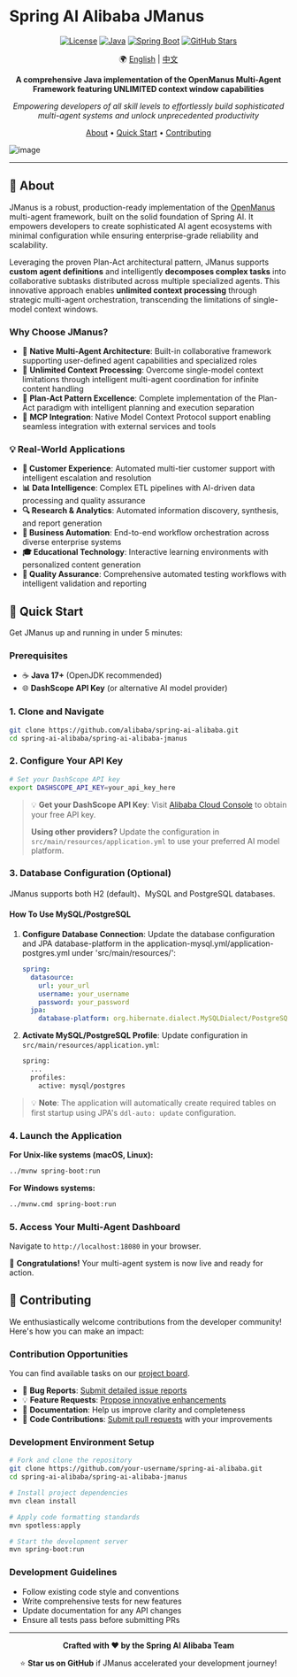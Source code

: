 # Spring AI Alibaba JManus

<div align="center">

[![License](https://img.shields.io/badge/license-Apache%202-blue.svg)](LICENSE)
[![Java](https://img.shields.io/badge/Java-17+-orange.svg)](https://openjdk.java.net/)
[![Spring Boot](https://img.shields.io/badge/Spring%20Boot-3.x-green.svg)](https://spring.io/projects/spring-boot)
[![GitHub Stars](https://img.shields.io/github/stars/alibaba/spring-ai-alibaba.svg)](https://github.com/alibaba/spring-ai-alibaba/stargazers)

🌍 [English](./README.md) | [中文](./README-zh.md)

**A comprehensive Java implementation of the OpenManus Multi-Agent Framework featuring UNLIMITED context window capabilities**

*Empowering developers of all skill levels to effortlessly build sophisticated multi-agent systems and unlock unprecedented productivity*

[About](#-about) • [Quick Start](#-quick-start) • [Contributing](#-contributing)

</div>

![image](https://github.com/user-attachments/assets/07feeb29-c410-4f56-89bf-532210bc1b63)

---

## 🎯 About

JManus is a robust, production-ready implementation of the [OpenManus](https://github.com/FoundationAgents/OpenManus) multi-agent framework, built on the solid foundation of Spring AI. It empowers developers to create sophisticated AI agent ecosystems with minimal configuration while ensuring enterprise-grade reliability and scalability. 

Leveraging the proven Plan-Act architectural pattern, JManus supports **custom agent definitions** and intelligently **decomposes complex tasks** into collaborative subtasks distributed across multiple specialized agents. This innovative approach enables **unlimited context processing** through strategic multi-agent orchestration, transcending the limitations of single-model context windows.

### Why Choose JManus?

- 🤖 **Native Multi-Agent Architecture**: Built-in collaborative framework supporting user-defined agent capabilities and specialized roles
- 🌊 **Unlimited Context Processing**: Overcome single-model context limitations through intelligent multi-agent coordination for infinite content handling
- 🎯 **Plan-Act Pattern Excellence**: Complete implementation of the Plan-Act paradigm with intelligent planning and execution separation
- 🔗 **MCP Integration**: Native Model Context Protocol support enabling seamless integration with external services and tools

### 💡 Real-World Applications

- **🤝 Customer Experience**: Automated multi-tier customer support with intelligent escalation and resolution
- **📊 Data Intelligence**: Complex ETL pipelines with AI-driven data processing and quality assurance
- **🔍 Research & Analytics**: Automated information discovery, synthesis, and report generation
- **💼 Business Automation**: End-to-end workflow orchestration across diverse enterprise systems
- **🎓 Educational Technology**: Interactive learning environments with personalized content generation
- **🧪 Quality Assurance**: Comprehensive automated testing workflows with intelligent validation and reporting

## 🚀 Quick Start

Get JManus up and running in under 5 minutes:

### Prerequisites

- ☕ **Java 17+** (OpenJDK recommended)
- 🌐 **DashScope API Key** (or alternative AI model provider)

### 1. Clone and Navigate

```bash
git clone https://github.com/alibaba/spring-ai-alibaba.git
cd spring-ai-alibaba/spring-ai-alibaba-jmanus
```

### 2. Configure Your API Key

```bash
# Set your DashScope API key
export DASHSCOPE_API_KEY=your_api_key_here
```

> 💡 **Get your DashScope API Key**: Visit [Alibaba Cloud Console](https://bailian.console.aliyun.com/?tab=model#/api-key) to obtain your free API key.
> 
> **Using other providers?** Update the configuration in `src/main/resources/application.yml` to use your preferred AI model platform.


### 3. Database Configuration (Optional)

JManus supports both H2 (default)、MySQL and PostgreSQL databases. 

#### How To Use MySQL/PostgreSQL

1. **Configure Database Connection**:
   Update the database configuration and JPA database-platform in the application-mysql.yml/application-postgres.yml under 'src/main/resources/':

   ```yaml
   spring:
     datasource:
       url: your_url
       username: your_username
       password: your_password
     jpa:
       database-platform: org.hibernate.dialect.MySQLDialect/PostgreSQLDialect
   ```

3. **Activate MySQL/PostgreSQL Profile**:
   Update configuration in `src/main/resources/application.yml`:

   ```bash
   spring:
     ...
     profiles:
       active: mysql/postgres  
   ```

> 💡 **Note**: The application will automatically create required tables on first startup using JPA's `ddl-auto: update` configuration.

### 4. Launch the Application

**For Unix-like systems (macOS, Linux):**
```bash
../mvnw spring-boot:run
```

**For Windows systems:**
```bash
../mvnw.cmd spring-boot:run
```

### 5. Access Your Multi-Agent Dashboard

Navigate to `http://localhost:18080` in your browser.

🎉 **Congratulations!** Your multi-agent system is now live and ready for action.

## 🤝 Contributing

We enthusiastically welcome contributions from the developer community! Here's how you can make an impact:

### Contribution Opportunities

You can find available tasks on our [project board](https://github.com/orgs/alibaba/projects/24).

- 🐛 **Bug Reports**: [Submit detailed issue reports](https://github.com/alibaba/spring-ai-alibaba/issues)
- 💡 **Feature Requests**: [Propose innovative enhancements](https://github.com/alibaba/spring-ai-alibaba/issues)
- 📝 **Documentation**: Help us improve clarity and completeness
- 🔧 **Code Contributions**: [Submit pull requests](https://github.com/alibaba/spring-ai-alibaba/pulls) with your improvements

### Development Environment Setup

```bash
# Fork and clone the repository
git clone https://github.com/your-username/spring-ai-alibaba.git
cd spring-ai-alibaba/spring-ai-alibaba-jmanus

# Install project dependencies
mvn clean install

# Apply code formatting standards
mvn spotless:apply

# Start the development server
mvn spring-boot:run
```

### Development Guidelines

- Follow existing code style and conventions
- Write comprehensive tests for new features
- Update documentation for any API changes
- Ensure all tests pass before submitting PRs

---

<div align="center">

**Crafted with ❤️ by the Spring AI Alibaba Team**

⭐ **Star us on GitHub** if JManus accelerated your development journey!

</div>

